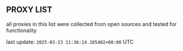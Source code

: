 ## PROXY LIST

all proxies in this list were collected from open sources and tested for functionality

last update: `2025-03-23 11:36:14.105402+00:00` UTC